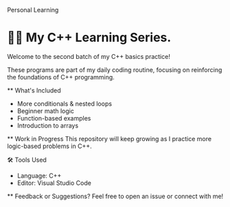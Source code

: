  Personal Learning 

# 👨‍💻 My C++ Learning Series.

Welcome to the second batch of my C++ basics practice!

These programs are part of my daily coding routine, focusing on reinforcing the foundations of C++ programming.

** What's Included
- More conditionals & nested loops
- Beginner math logic
- Function-based examples
- Introduction to arrays

** Work in Progress
This repository will keep growing as I practice more logic-based problems in C++.

 🛠 Tools Used
- Language: C++
- Editor: Visual Studio Code

** Feedback or Suggestions?
Feel free to open an issue or connect with me!

